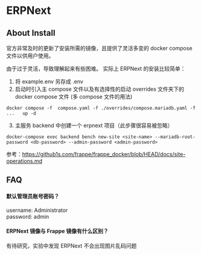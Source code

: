 # ERPNext

## About Install

官方非常及时的更新了安装所需的镜像，且提供了灵活多变的 docker compose 文件以供用户使用。  

由于过于灵活，导致理解起来有些困难。 实际上 ERPNext 的安装比较简单：

1. 将 example.env 另存成 .env
2. 启动时引入主 compose 文件以及有选择性的启动 overrides 文件夹下的 docker compose 文件 (多 compose 文件的用法)
```
docker compose -f  compose.yaml -f ./overrides/compose.mariadb.yaml -f ...   up -d
```

3. 主服务 backend 中创建一个 erpnext 项目（此步骤很容易被忽略）
```
docker-compose exec backend bench new-site <site-name> --mariadb-root-password <db-password> --admin-password <admin-password>
```
参考：https://github1s.com/frappe/frappe_docker/blob/HEAD/docs/site-operations.md

## FAQ

#### 默认管理员账号密码？

username: Administrator  
password: admin

#### ERPNext 镜像与 Frappe 镜像有什么区别？

有待研究，实验中发现 ERPNext  不会出现图片乱码问题